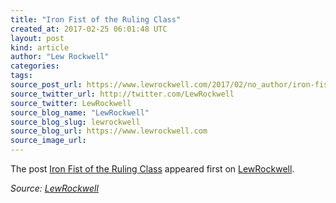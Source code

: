 ```yaml
---
title: "Iron Fist of the Ruling Class"
created_at: 2017-02-25 06:01:48 UTC
layout: post
kind: article
author: "Lew Rockwell"
categories: 
tags: 
source_post_url: https://www.lewrockwell.com/2017/02/no_author/iron-fist-ruling-class/
source_twitter_url: http://twitter.com/LewRockwell
source_twitter: LewRockwell
source_blog_name: "LewRockwell"
source_blog_slug: lewrockwell
source_blog_url: https://www.lewrockwell.com
source_image_url: 
---
```

<p>The post <a rel="nofollow" href="https://www.lewrockwell.com/2017/02/no_author/iron-fist-ruling-class/">Iron Fist of the Ruling Class</a> appeared first on <a rel="nofollow" href="https://www.lewrockwell.com">LewRockwell</a>.</p><div class="">
    <i>Source: <a href="https://www.lewrockwell.com">LewRockwell</a></i>
</div>
